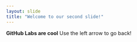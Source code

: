 ```yaml
---
layout: slide
title: "Welcome to our second slide!"
---
```

**GitHub Labs are cool**
Use the left arrow to go back!
